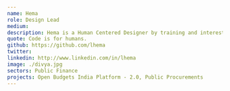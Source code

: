 ```yaml
---
name: Hema
role: Design Lead
medium:
description: Hema is a Human Centered Designer by training and interested in working in contexts to explore the role of technology in change and social impact. She believes as a designer there is a definite opportunity and responsibility to make a difference.
quote: Code is for humans.
github: https://github.com/lhema
twitter: 
linkedin: http://www.linkedin.com/in/lhema
image: ./divya.jpg
sectors: Public Finance
projects: Open Budgets India Platform - 2.0, Public Procurements
---
```

